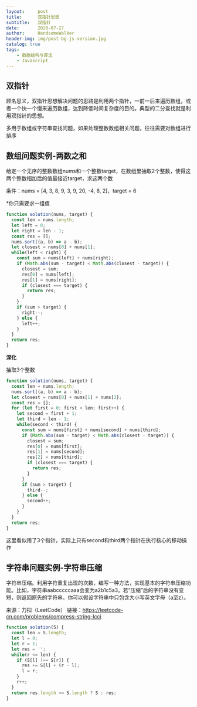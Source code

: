 ```yaml
---
layout:     post
title:      双指针思想
subtitle:   双指针
date:       2020-07-27
author:     HandsomeWalker
header-img: img/post-bg-js-version.jpg
catalog: true
tags:
    - 数据结构与算法
    - Javascript
---
```


## 双指针
顾名思义，双指针思想解决问题的思路是利用两个指针，一前一后来遍历数组，或者一个快一个慢来遍历数组，达到降低时间复杂度的目的。典型的二分查找就是利用双指针的思想。

多用于数组或字符串查找问题，如果处理整数数组相关问题，往往需要对数组进行排序
## 数组问题实例-两数之和
给定一个无序的整数数组nums和一个整数target，在数组里抽取2个整数，使得这两个整数相加后的值最接近target，求这两个数

条件：nums = [4, 3, 8, 9, 3, 9, 20, -4, 8, 2]，target = 6

*你只需要求一组值
```javascript
function solution(nums, target) {
  const len = nums.length;
  let left = 0;
  let right = len - 1;
  const res = [];
  nums.sort((a, b) => a - b);
  let closest = nums[0] + nums[1];
  while(left < right) {
    const sum = nums[left] + nums[right];
    if (Math.abs(sum - target) < Math.abs(closest - target)) {
      closest = sum;
      res[0] = nums[left];
      res[1] = nums[right];
      if (closest === target) {
        return res;
      }
    }
    if (sum > target) {
      right--;
    } else {
      left++;
    }
  }
  return res;
}
```
**深化**

抽取3个整数
```javascript
function solution(nums, target) {
  const len = nums.length;
  nums.sort((a, b) => a - b);
  let closest = nums[0] + nums[1] + nums[2];
  const res = [];
  for (let first = 0; first < len; first++) {
    let second = first + 1;
    let third = len - 1;
    while(second < third) {
      const sum = nums[first] + nums[second] + nums[third];
      if (Math.abs(sum - target) < Math.abs(closest - target)) {
        closest = sum;
        res[0] = nums[first];
        res[1] = nums[second];
        res[2] = nums[third];
        if (closest === target) {
          return res;
        }
      }
      if (sum > target) {
        third--;
      } else {
        second++;
      }
    }
  }
  return res;
}
```
这里看似用了3个指针，实际上只有second和third两个指针在执行核心的移动操作
## 字符串问题实例-字符串压缩
字符串压缩。利用字符重复出现的次数，编写一种方法，实现基本的字符串压缩功能。比如，字符串aabcccccaaa会变为a2b1c5a3。若“压缩”后的字符串没有变短，则返回原先的字符串。你可以假设字符串中只包含大小写英文字母（a至z）。

来源：力扣（LeetCode）
链接：https://leetcode-cn.com/problems/compress-string-lcci

```javascript
function solution(S) {
  const len = S.length;
  let l = 0;
  let r = 1;
  let res = '';
  while(r <= len) {
    if (S[l] !== S[r]) {
      res += S[l] + (r - l);
      l = r;
    }
    r++;
  }
  return res.length >= S.length ? S : res;
}
```